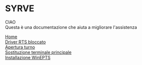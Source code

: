 # SYRVE

CIAO </br>
Questa è una documentazione che aiuta a migliorare l'assistenza </br>



<div class="vertical-menu">
  <a href="#" class="active">Home</a> </br>
  <a href="#">Driver RTS bloccato</a> </br>
  <a href="#">Apertura turno</a> </br>
  <a href="#">Sostituzione terminale principale</a> </br>
  <a href="#">Installazione WinEPTS</a> </br>
 
 </div>
  